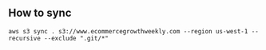 How to sync
---

```
aws s3 sync . s3://www.ecommercegrowthweekly.com --region us-west-1 --recursive --exclude ".git/*"
```
